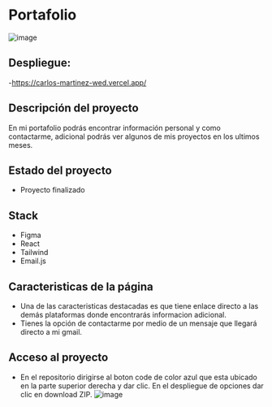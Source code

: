 # Portafolio 
![image](https://github.com/CarlosEmartinezC/my_portafolio/assets/133069933/ad2d79a7-1c00-4039-89c9-58a13c6ffe7d)



## Despliegue:

-https://carlos-martinez-wed.vercel.app/

## Descripción del proyecto

En mi portafolio podrás encontrar información personal  y como contactarme, adicional podrás ver algunos de mis proyectos en los ultimos meses.

## Estado del proyecto

- Proyecto finalizado
 
## Stack

 - Figma
 - React
 - Tailwind
 - Email.js

## Caracteristicas de la página 

- Una de las caracteristicas destacadas es que tiene enlace directo a las demás plataformas donde encontrarás informacion adicional.
- Tienes la opción de contactarme por medio de un mensaje que llegará directo a mi gmail.


## Acceso al proyecto

- En el repositorio dirigirse al boton code de color azul que esta ubicado en la parte superior derecha y dar clic. En el despliegue de opciones dar clic en download ZIP. 
![image](https://github.com/CarlosEmartinezC/my_portafolio/assets/133069933/5cd6c9c2-f4b2-4e35-bcfc-1db5d4a960a1)



